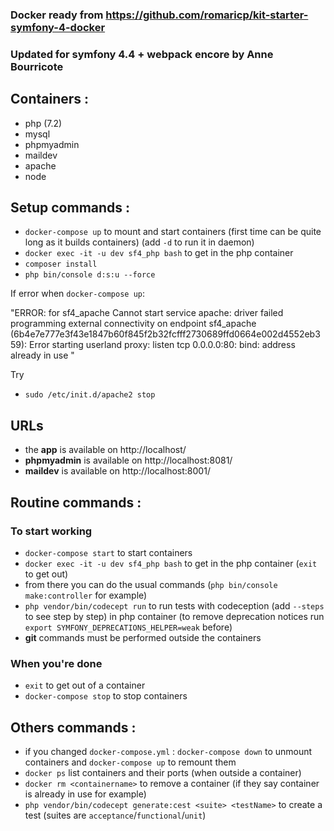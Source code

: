 ### Docker ready from https://github.com/romaricp/kit-starter-symfony-4-docker

### Updated for symfony 4.4 + webpack encore by Anne Bourricote

## Containers :
- php (7.2)
- mysql
- phpmyadmin
- maildev
- apache
- node

## Setup commands :
- `docker-compose up` to mount and start containers (first time can be quite long as it builds containers) (add `-d` to run it in daemon)
- `docker exec -it -u dev sf4_php bash` to get in the php container 
- `composer install`
- `php bin/console d:s:u --force`


If error when `docker-compose up`: 

"ERROR: for sf4_apache  Cannot start service apache: driver failed programming external connectivity on endpoint sf4_apache (6b4e7e777e3f43e1847b60f845f2b32fcfff2730689ffd0664e002d4552eb359): Error starting userland proxy: listen tcp 0.0.0.0:80: bind: address already in use
"

Try 
- `sudo /etc/init.d/apache2 stop`

## URLs
- the **app** is available on http://localhost/
- **phpmyadmin** is available on http://localhost:8081/
- **maildev** is available on http://localhost:8001/

## Routine commands :
### To start working
- `docker-compose start` to start containers
- `docker exec -it -u dev sf4_php bash` to get in the php container (`exit` to get out)
- from there you can do the usual commands (`php bin/console make:controller` for example)
- `php vendor/bin/codecept run` to run tests with codeception (add `--steps` to see step by step) in php container (to remove deprecation notices run `export SYMFONY_DEPRECATIONS_HELPER=weak` before)
- **git** commands must be performed outside the containers

### When you're done
- `exit` to get out of a container
- `docker-compose stop` to stop containers

## Others commands :
- if you changed `docker-compose.yml` : `docker-compose down` to unmount containers and `docker-compose up` to remount them
- `docker ps` list containers and their ports (when outside a container)
- `docker rm <containername>` to remove a container (if they say container is already in use for example)
- `php vendor/bin/codecept generate:cest <suite> <testName>` to create a test (suites are `acceptance`/`functional`/`unit`)
